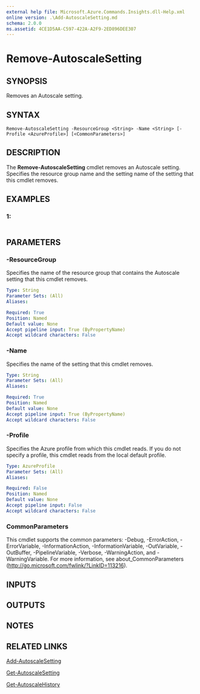```yaml
---
external help file: Microsoft.Azure.Commands.Insights.dll-Help.xml
online version: .\Add-AutoscaleSetting.md
schema: 2.0.0
ms.assetid: 4CE1D5AA-C597-422A-A2F9-2ED896DEE307
---
```


# Remove-AutoscaleSetting

## SYNOPSIS
Removes an Autoscale setting.

## SYNTAX

```
Remove-AutoscaleSetting -ResourceGroup <String> -Name <String> [-Profile <AzureProfile>] [<CommonParameters>]
```

## DESCRIPTION
The **Remove-AutoscaleSetting** cmdlet removes an Autoscale setting.
Specifies the resource group name and the setting name of the setting that this cmdlet removes.

## EXAMPLES

### 1:
```

```

## PARAMETERS

### -ResourceGroup
Specifies the name of the resource group that contains the Autoscale setting that this cmdlet removes.

```yaml
Type: String
Parameter Sets: (All)
Aliases: 

Required: True
Position: Named
Default value: None
Accept pipeline input: True (ByPropertyName)
Accept wildcard characters: False
```

### -Name
Specifies the name of the setting that this cmdlet removes.

```yaml
Type: String
Parameter Sets: (All)
Aliases: 

Required: True
Position: Named
Default value: None
Accept pipeline input: True (ByPropertyName)
Accept wildcard characters: False
```

### -Profile
Specifies the Azure profile from which this cmdlet reads.
If you do not specify a profile, this cmdlet reads from the local default profile.

```yaml
Type: AzureProfile
Parameter Sets: (All)
Aliases: 

Required: False
Position: Named
Default value: None
Accept pipeline input: False
Accept wildcard characters: False
```

### CommonParameters
This cmdlet supports the common parameters: -Debug, -ErrorAction, -ErrorVariable, -InformationAction, -InformationVariable, -OutVariable, -OutBuffer, -PipelineVariable, -Verbose, -WarningAction, and -WarningVariable. For more information, see about_CommonParameters (http://go.microsoft.com/fwlink/?LinkID=113216).

## INPUTS

## OUTPUTS

## NOTES

## RELATED LINKS

[Add-AutoscaleSetting](./Add-AutoscaleSetting.md)

[Get-AutoscaleSetting](./Get-AutoscaleSetting.md)

[Get-AutoscaleHistory](./Get-AutoscaleHistory.md)


